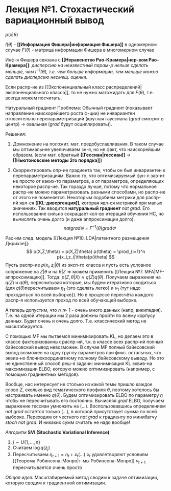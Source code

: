# Лекция №1. Стохастический вариационный вывод

$p(x|\theta)$

$I(\theta)$ - **[[Информация Фишера|информация Фишера]]** в одномерном случае
$F(\theta)$ - матрица информации Фишера в многомерном случае

Инф-я Фишера связана с **[[Неравенство Рао-Крамера|нер-вом Рао-Крамера]]**: *дисперсию на неизвестный парам-р нельзя сделать меньше, чем $I^{-1}(\theta)$, т.е. чем больше информации, тем меньше можно сделать дисперсию несмещ. оценки.*

Если распр-ие из [[Экспоненциальный класс распределений|экспоненциального класса]], то не нужно матожидать для $F(\theta)$, т.е. всегда можем посчитать.

Натуральный градиент
Проблема:
Обычный градиент (показывает направление наискорейшего роста ф-ции) не инвариантен относительно перепараметризаций (круглая гауссиана ($grad$ смотрит в центр) -> овальная ($grad$ будут осциллировать)).

Решения:
1. Домножение на положит. мат. предобуславливания. В таком случае мы оптимальнее увеличиваем зн-я, но не факт, что наискорейшим образом. (если мат. обратный **[[Гессиан|гессиан]]** -> **[[Ньютоновские методы 2го порядка]]**)

2. Скорректировать опр-ие градиента так, чтобы он был инвариантен к перепараметризациям. Важно то, что оптимизируемый фун-л зав-ит не просто от каких-то параметров, а от параметров, определяющих некоторое распр-ие. Так гораздо лучше, потому что нормальное распр-ие можно параметризовать разными способами, но распр-ие от этого не поменяется. Некоторым подобием метрики для распр-ий явл-ся **[[KL-дивергенция]]**, которая явл-ся метрикой при малых значениях. Так вводится **натуральный градиент** $nat \ grad$. Его использование сильно сокращает кол-во итераций обучения НС, но вычислять очень долго (и даже аппроксимации долго).
	$$
	nat grad \varPhi = F^{-1}(\theta) grad \varPhi
  $$

Рас-им след. модель [[Лекция №10. LDA|латентного размещения Дирихле]]:
$$
p(X,Z,\theta) = p(X,Z|\theta) p(\theta) = \prod_{i=1}^n p(x_i,z_i|\theta)p(\theta)
$$
Пусть распр-ие $p(x_i,z_i|\theta)$ из эксп-го класса и пусть есть условное сопряжение на $Z|\theta$ и на $\theta|Z$ =>  можем применить [[Лекция №7. MFA|MF-аппроксимацию]]. Тогда: $p(Z,\theta|X) \approx q(Z)q(\theta)$.
Получаем выражения на $q(Z)$ и $q(\theta)$, пересчитывая которые, мы будем итеративно сходиться (для $q(\theta)$пересчитываем $\eta_1$ {это сделать легко} и $\nu_1$ {тут надо проходиться по всей выборке}). Но в процессе пересчёта каждого распр-я используется проход по всей обучающей выборке.

А теперь допустим, что $n \gg 1$ - очень много данных (напр, википедия). Т.е. на одной итерации мы 2 раза должны пройти по всему корпусу данных. Будет очень и очень долго. Т.е. классический метод не масштабируется.

С помощью MF мы пытаемся минимизировать KL, но делаем это в классе факторизованных распр-ий, т.к. в классе всех распр-ий полный байесовский вывод невозможен.  В случае MF полный байесовский вывод возможен на одну группу параметров при фикс. остальных, что эквив-но блочнокоординатному полному байесовскому выводу. Но это не единственный способ реш-я задачи:  минимизация KL эквив-на максимизации ELBO, которую можно оптимизировать (например, с помощью градиентных методов).

Вообще, нас интересует не столько из какой темы пришло каждое слово $Z$, сколько вид тематического профиля $\theta$, поэтому хотелось бы настраивать именно $q(\theta)$. Будем оптимизировать ELBO по параметру $\eta$ чтобы не пересчитывать его постоянно. Вычисляя $grad$ ELBO, получаем выражение гессиан умножить на $(...)$. Воспользовавшись определением $nat \ grad$ остаётся только $(...)$, в которой присутствует сумма по всей выборке. Переходим от честного $nat \ grad$ к градиенту по минибатчу $stoch \ nat \ grad$. И никаких сумм считать не надо вообще!

*Алгоритм* **SVI (Stochastic Variational Inference)**:
1) $j \sim U\{1,...,n\}$
2) Считаем $\log q(z_j)$
3) Пересчитываем $\eta_{t+1} = \eta_t + \varkappa_t(...)$
	$\varkappa_t$ удовлетворяют условиям [[Теорема Робинсона-Монро|т-мы Робинсона-Монро]] 
    $\nu_{t+1}$ пересчитывается очень просто

*Общая идея:*
Масштабируемый метод сводим к задаче оптимизации, которую сводим к градиентной оптимизации.